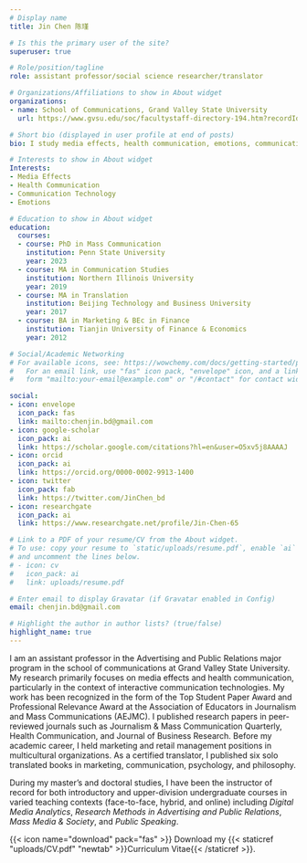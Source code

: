 ```yaml
---
# Display name
title: Jin Chen 陈瑾

# Is this the primary user of the site?
superuser: true

# Role/position/tagline
role: assistant professor/social science researcher/translator

# Organizations/Affiliations to show in About widget
organizations:
- name: School of Communications, Grand Valley State University
  url: https://www.gvsu.edu/soc/facultystaff-directory-194.htm?recordId_1=275219ED-F15D-78E9-612C805070DD1D1E#69CDA0CB-378E-B608-D2B85C2686752172

# Short bio (displayed in user profile at end of posts)
bio: I study media effects, health communication, emotions, communication technology.

# Interests to show in About widget
Interests:
- Media Effects
- Health Communication
- Communication Technology
- Emotions

# Education to show in About widget
education:
  courses:
  - course: PhD in Mass Communication
    institution: Penn State University
    year: 2023 
  - course: MA in Communication Studies
    institution: Northern Illinois University
    year: 2019
  - course: MA in Translation
    institution: Beijing Technology and Business University
    year: 2017
  - course: BA in Marketing & BEc in Finance   
    institution: Tianjin University of Finance & Economics
    year: 2012    

# Social/Academic Networking
# For available icons, see: https://wowchemy.com/docs/getting-started/page-builder/#icons
#   For an email link, use "fas" icon pack, "envelope" icon, and a link in the
#   form "mailto:your-email@example.com" or "/#contact" for contact widget.

social:
- icon: envelope
  icon_pack: fas
  link: mailto:chenjin.bd@gmail.com
- icon: google-scholar
  icon_pack: ai
  link: https://scholar.google.com/citations?hl=en&user=O5xv5j8AAAAJ
- icon: orcid
  icon_pack: ai
  link: https://orcid.org/0000-0002-9913-1400
- icon: twitter
  icon_pack: fab
  link: https://twitter.com/JinChen_bd
- icon: researchgate  
  icon_pack: ai
  link: https://www.researchgate.net/profile/Jin-Chen-65

# Link to a PDF of your resume/CV from the About widget.
# To use: copy your resume to `static/uploads/resume.pdf`, enable `ai` icons in `params.toml`,
# and uncomment the lines below.
# - icon: cv
#   icon_pack: ai
#   link: uploads/resume.pdf

# Enter email to display Gravatar (if Gravatar enabled in Config)
email: chenjin.bd@gmail.com

# Highlight the author in author lists? (true/false)
highlight_name: true
---
```


I am an assistant professor in the Advertising and Public Relations major program in the school of communications at Grand Valley State University. My research primarily focuses on media effects and health communication, particularly in the context of interactive communication technologies. My work has been recognized in the form of the Top Student Paper Award and Professional Relevance Award at the Association of Educators in Journalism and Mass Communications (AEJMC). I published research papers in peer-reviewed journals such as Journalism & Mass Communication Quarterly, Health Communication, and Journal of Business Research. Before my academic career, I held marketing and retail management positions in multicultural organizations. As a certified translator, I published six solo translated books in marketing, communication, psychology, and philosophy.

During my master’s and doctoral studies, I have been the instructor of record for both introductory and upper-division undergraduate courses in varied teaching contexts (face-to-face, hybrid, and online) including <em>Digital Media Analytics</em>, <em>Research Methods in Advertising and Public Relations</em>, <em>Mass Media & Society</em>, and <em>Public Speaking</em>. 

{{< icon name="download" pack="fas" >}} Download my {{< staticref "uploads/CV.pdf" "newtab" >}}Curriculum Vitae{{< /staticref >}}.
